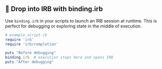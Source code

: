 ## 🚀 Drop into IRB with binding.irb
Use `binding.irb` in your scripts to launch an IRB session at runtime. This is perfect for debugging or exploring state in the middle of execution.

```ruby
# example_script.rb
require 'irb'
require 'irb/completion'

puts "Before debugging"
binding.irb  # execution stops here and opens IRB
puts "After debugging"
```
